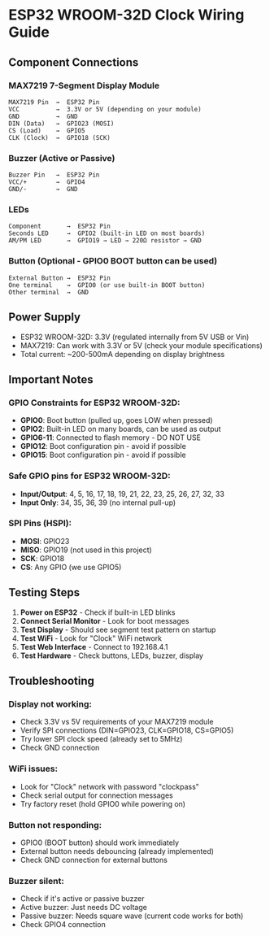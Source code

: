 # ESP32 WROOM-32D Clock Wiring Guide

## Component Connections

### MAX7219 7-Segment Display Module
```
MAX7219 Pin  →  ESP32 Pin
VCC          →  3.3V or 5V (depending on your module)
GND          →  GND
DIN (Data)   →  GPIO23 (MOSI)
CS (Load)    →  GPIO5
CLK (Clock)  →  GPIO18 (SCK)
```

### Buzzer (Active or Passive)
```
Buzzer Pin   →  ESP32 Pin
VCC/+        →  GPIO4
GND/-        →  GND
```

### LEDs
```
Component       →  ESP32 Pin
Seconds LED     →  GPIO2 (built-in LED on most boards)
AM/PM LED       →  GPIO19 → LED → 220Ω resistor → GND
```

### Button (Optional - GPIO0 BOOT button can be used)
```
External Button →  ESP32 Pin
One terminal    →  GPIO0 (or use built-in BOOT button)
Other terminal  →  GND
```

## Power Supply
- ESP32 WROOM-32D: 3.3V (regulated internally from 5V USB or Vin)
- MAX7219: Can work with 3.3V or 5V (check your module specifications)
- Total current: ~200-500mA depending on display brightness

## Important Notes

### GPIO Constraints for ESP32 WROOM-32D:
- **GPIO0**: Boot button (pulled up, goes LOW when pressed)
- **GPIO2**: Built-in LED on many boards, can be used as output
- **GPIO6-11**: Connected to flash memory - DO NOT USE
- **GPIO12**: Boot configuration pin - avoid if possible
- **GPIO15**: Boot configuration pin - avoid if possible

### Safe GPIO pins for ESP32 WROOM-32D:
- **Input/Output**: 4, 5, 16, 17, 18, 19, 21, 22, 23, 25, 26, 27, 32, 33
- **Input Only**: 34, 35, 36, 39 (no internal pull-up)

### SPI Pins (HSPI):
- **MOSI**: GPIO23
- **MISO**: GPIO19 (not used in this project)
- **SCK**: GPIO18
- **CS**: Any GPIO (we use GPIO5)

## Testing Steps

1. **Power on ESP32** - Check if built-in LED blinks
2. **Connect Serial Monitor** - Look for boot messages
3. **Test Display** - Should see segment test pattern on startup
4. **Test WiFi** - Look for "Clock" WiFi network
5. **Test Web Interface** - Connect to 192.168.4.1
6. **Test Hardware** - Check buttons, LEDs, buzzer, display

## Troubleshooting

### Display not working:
- Check 3.3V vs 5V requirements of your MAX7219 module
- Verify SPI connections (DIN=GPIO23, CLK=GPIO18, CS=GPIO5)
- Try lower SPI clock speed (already set to 5MHz)
- Check GND connection

### WiFi issues:
- Look for "Clock" network with password "clockpass"
- Check serial output for connection messages
- Try factory reset (hold GPIO0 while powering on)

### Button not responding:
- GPIO0 (BOOT button) should work immediately
- External button needs debouncing (already implemented)
- Check GND connection for external buttons

### Buzzer silent:
- Check if it's active or passive buzzer
- Active buzzer: Just needs DC voltage
- Passive buzzer: Needs square wave (current code works for both)
- Check GPIO4 connection
